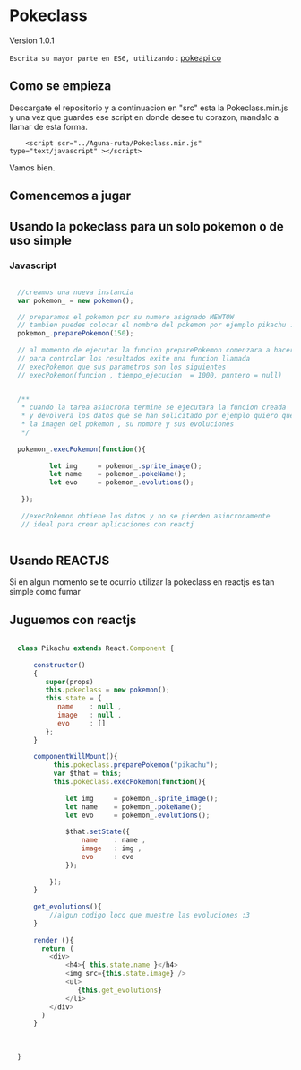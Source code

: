 # Pokeclass

  Version 1.0.1

``` Escrita su mayor parte en ES6, utilizando ``` : [pokeapi.co](https://pokeapi.co/docsv1/)

## Como se empieza 
  
  Descargate el repositorio y a continuacion en "src" esta la Pokeclass.min.js y una vez que guardes ese script 
  en donde desee tu corazon, mandalo a llamar de esta forma.

```
    <script scr="../Aguna-ruta/Pokeclass.min.js" type="text/javascript" ></script>
```

  Vamos bien.

## Comencemos a jugar 

## Usando la pokeclass para un solo pokemon o de uso simple 
### Javascript
```js

  //creamos una nueva instancia 
  var pokemon_ = new pokemon();

  // preparamos el pokemon por su numero asignado MEWTOW
  // tambien puedes colocar el nombre del pokemon por ejemplo pikachu :3
  pokemon_.preparePokemon(150); 
  
  // al momento de ejecutar la funcion preparePokemon comenzara a hacer una tarea asincrona
  // para controlar los resultados exite una funcion llamada 
  // execPokemon que sus parametros son los siguientes
  // execPokemon(funcion , tiempo_ejecucion  = 1000, puntero = null)


  /**
   * cuando la tarea asincrona termine se ejecutara la funcion creada 
   * y devolvera los datos que se han solicitado por ejemplo quiero que me devuelva
   * la imagen del pokemon , su nombre y sus evoluciones
   */
   
  pokemon_.execPokemon(function(){
         
          let img     = pokemon_.sprite_image();
          let name    = pokemon_.pokeName();
          let evo     = pokemon_.evolutions();
                               
   });
   
   //execPokemon obtiene los datos y no se pierden asincronamente 
   // ideal para crear aplicaciones con reactj 
 
```

## Usando REACTJS
  
  Si en algun momento se te ocurrio utilizar la pokeclass en reactjs es tan simple como fumar 

## Juguemos con reactjs 
```js

  class Pikachu extends React.Component {
  
      constructor()
      {
         super(props)
         this.pokeclass = new pokemon();
         this.state = {
            name    : null , 
            image   : null ,
            evo     : []
         };
      }
      
      componentWillMount(){
           this.pokeclass.preparePokemon("pikachu");
           var $that = this;
           this.pokeclass.execPokemon(function(){
         
              let img     = pokemon_.sprite_image();
              let name    = pokemon_.pokeName();
              let evo     = pokemon_.evolutions();
              
              $that.setState({
                  name    : name ,
                  image   : img ,
                  evo     : evo
              });
                               
          });
      }
      
      get_evolutions(){
          //algun codigo loco que muestre las evoluciones :3
      }
      
      render (){
        return (
          <div>
              <h4>{ this.state.name }</h4>
              <img src={this.state.image} />
              <ul>
                 {this.get_evolutions}
              </li>
          </div>
        )
      }
      
      
  
  }

```
  

